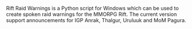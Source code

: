 Rift Raid Warnings is a Python script for Windows which can be used to create spoken raid warnings for the MMORPG Rift.
The current version support announcements for IGP Anrak, Thalgur, Uruluuk and MoM Pagura.

